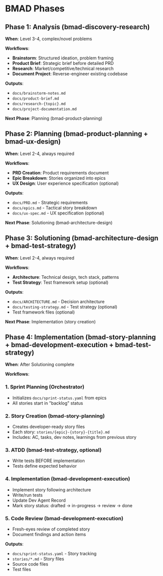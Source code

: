 # BMAD Phases

## Phase 1: Analysis (bmad-discovery-research)

**When**: Level 3-4, complex/novel problems

**Workflows**:
- **Brainstorm**: Structured ideation, problem framing
- **Product Brief**: Strategic brief before detailed PRD
- **Research**: Market/competitive/technical research
- **Document Project**: Reverse-engineer existing codebase

**Outputs**:
- `docs/brainstorm-notes.md`
- `docs/product-brief.md`
- `docs/research-{topic}.md`
- `docs/project-documentation.md`

**Next Phase**: Planning (bmad-product-planning)

## Phase 2: Planning (bmad-product-planning + bmad-ux-design)

**When**: Level 2-4, always required

**Workflows**:
- **PRD Creation**: Product requirements document
- **Epic Breakdown**: Stories organized into epics
- **UX Design**: User experience specification (optional)

**Outputs**:
- `docs/PRD.md` - Strategic requirements
- `docs/epics.md` - Tactical story breakdown
- `docs/ux-spec.md` - UX specification (optional)

**Next Phase**: Solutioning (bmad-architecture-design)

## Phase 3: Solutioning (bmad-architecture-design + bmad-test-strategy)

**When**: Level 2-4, always required

**Workflows**:
- **Architecture**: Technical design, tech stack, patterns
- **Test Strategy**: Test framework setup (optional)

**Outputs**:
- `docs/ARCHITECTURE.md` - Decision architecture
- `docs/testing-strategy.md` - Test strategy (optional)
- Test framework files (optional)

**Next Phase**: Implementation (story creation)

## Phase 4: Implementation (bmad-story-planning + bmad-development-execution + bmad-test-strategy)

**When**: After Solutioning complete

**Workflows**:

### 1. Sprint Planning (Orchestrator)
- Initializes `docs/sprint-status.yaml` from epics
- All stories start in "backlog" status

### 2. Story Creation (bmad-story-planning)
- Creates developer-ready story files
- Each story: `stories/{epic}-{story}-{title}.md`
- Includes: AC, tasks, dev notes, learnings from previous story

### 3. ATDD (bmad-test-strategy, optional)
- Write tests BEFORE implementation
- Tests define expected behavior

### 4. Implementation (bmad-development-execution)
- Implement story following architecture
- Write/run tests
- Update Dev Agent Record
- Mark story status: drafted → in-progress → review → done

### 5. Code Review (bmad-development-execution)
- Fresh-eyes review of completed story
- Document findings and action items

**Outputs**:
- `docs/sprint-status.yaml` - Story tracking
- `stories/*.md` - Story files
- Source code files
- Test files
